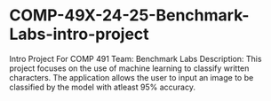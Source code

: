 # COMP-49X-24-25-Benchmark-Labs-intro-project

Intro Project For COMP 491
Team: Benchmark Labs
Description: This project focuses on the use of machine learning to classify written characters.
The application allows the user to input an image to be classified by the model with atleast 95% accuracy.
